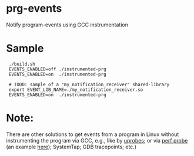 # prg-events

Notify program-events using GCC instrumentation

# Sample

     ./build.sh
     EVENTS_ENABLED=off ./instrumented-prg
     EVENTS_ENABLED=on  ./instrumented-prg
      
     # TODO: sample of a "my_notification_receiver" shared-library
     export EVENT_LIB_NAME=./my_notification_receiver.so
     EVENTS_ENABLED=on  ./instrumented-prg

# Note:

There are other solutions to get events from a program in Linux without
instrumenting the program via GCC, e.g., like by
[uprobes](https://www.kernel.org/doc/Documentation/trace/uprobetracer.txt);
or via [perf probe](http://man7.org/linux/man-pages/man1/perf-probe.1.html)
  (an example [here](https://github.com/je-nunez/Bash_library_for_Dynamic_Tracing_in_Linux_using_Perf_Events));
SystemTap; GDB tracepoints; etc.)

